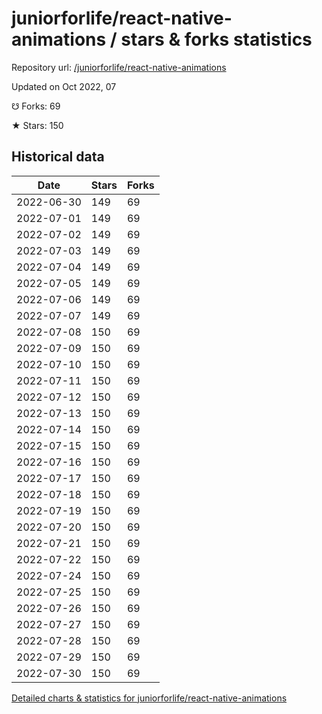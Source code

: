 # juniorforlife/react-native-animations / stars & forks statistics

Repository url: [/juniorforlife/react-native-animations](https://github.com/juniorforlife/react-native-animations)

Updated on Oct 2022, 07

☋ Forks: 69

★ Stars: 150

## Historical data
| Date | Stars | Forks |
|------|-------|-------|
| 2022-06-30 | 149 | 69 | 
| 2022-07-01 | 149 | 69 | 
| 2022-07-02 | 149 | 69 | 
| 2022-07-03 | 149 | 69 | 
| 2022-07-04 | 149 | 69 | 
| 2022-07-05 | 149 | 69 | 
| 2022-07-06 | 149 | 69 | 
| 2022-07-07 | 149 | 69 | 
| 2022-07-08 | 150 | 69 | 
| 2022-07-09 | 150 | 69 | 
| 2022-07-10 | 150 | 69 | 
| 2022-07-11 | 150 | 69 | 
| 2022-07-12 | 150 | 69 | 
| 2022-07-13 | 150 | 69 | 
| 2022-07-14 | 150 | 69 | 
| 2022-07-15 | 150 | 69 | 
| 2022-07-16 | 150 | 69 | 
| 2022-07-17 | 150 | 69 | 
| 2022-07-18 | 150 | 69 | 
| 2022-07-19 | 150 | 69 | 
| 2022-07-20 | 150 | 69 | 
| 2022-07-21 | 150 | 69 | 
| 2022-07-22 | 150 | 69 | 
| 2022-07-24 | 150 | 69 | 
| 2022-07-25 | 150 | 69 | 
| 2022-07-26 | 150 | 69 | 
| 2022-07-27 | 150 | 69 | 
| 2022-07-28 | 150 | 69 | 
| 2022-07-29 | 150 | 69 | 
| 2022-07-30 | 150 | 69 | 


[Detailed charts & statistics for juniorforlife/react-native-animations](https://reviewgithub.com/rep/juniorforlife/react-native-animations)
